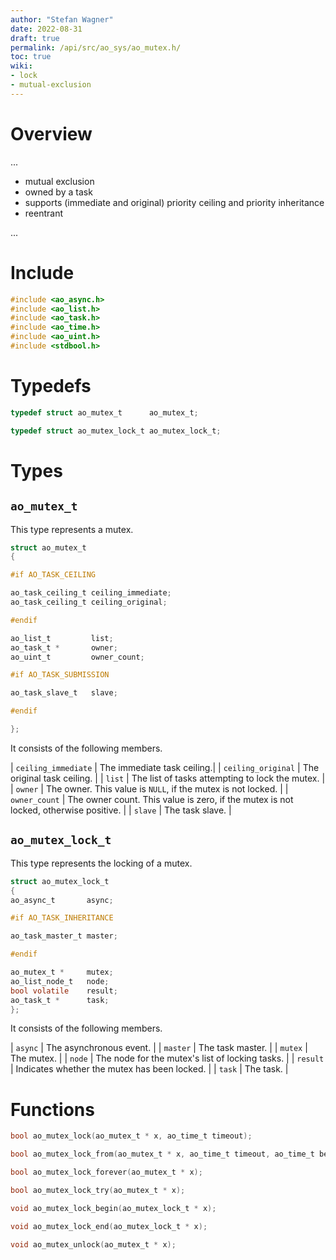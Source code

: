```yaml
---
author: "Stefan Wagner"
date: 2022-08-31
draft: true
permalink: /api/src/ao_sys/ao_mutex.h/
toc: true
wiki:
- lock
- mutual-exclusion
---
```


# Overview

...

- mutual exclusion
- owned by a task
- supports (immediate and original) priority ceiling and priority inheritance
- reentrant

...

# Include

```c
#include <ao_async.h>
#include <ao_list.h>
#include <ao_task.h>
#include <ao_time.h>
#include <ao_uint.h>
#include <stdbool.h>
```

# Typedefs

```c
typedef struct ao_mutex_t      ao_mutex_t;
```

```c
typedef struct ao_mutex_lock_t ao_mutex_lock_t;
```

# Types

## `ao_mutex_t`

This type represents a mutex.

```c
struct ao_mutex_t
{

#if AO_TASK_CEILING

ao_task_ceiling_t ceiling_immediate;
ao_task_ceiling_t ceiling_original;

#endif

ao_list_t         list;
ao_task_t *       owner;
ao_uint_t         owner_count;

#if AO_TASK_SUBMISSION

ao_task_slave_t   slave;

#endif

};
```

It consists of the following members.

| `ceiling_immediate` | The immediate task ceiling.|
| `ceiling_original` | The original task ceiling. |
| `list` | The list of tasks attempting to lock the mutex. |
| `owner` | The owner. This value is `NULL`, if the mutex is not locked. |
| `owner_count` | The owner count. This value is zero, if the mutex is not locked, otherwise positive. |
| `slave` | The task slave. |

## `ao_mutex_lock_t`

This type represents the locking of a mutex.

```c
struct ao_mutex_lock_t
{
ao_async_t       async;

#if AO_TASK_INHERITANCE

ao_task_master_t master;

#endif

ao_mutex_t *     mutex;
ao_list_node_t   node;
bool volatile    result;
ao_task_t *      task;
};
```

It consists of the following members.

| `async` | The asynchronous event. |
| `master` | The task master. |
| `mutex` | The mutex. |
| `node` | The node for the mutex's list of locking tasks. |
| `result` | Indicates whether the mutex has been locked. |
| `task` | The task. |

# Functions

```c
bool ao_mutex_lock(ao_mutex_t * x, ao_time_t timeout);
```

```c
bool ao_mutex_lock_from(ao_mutex_t * x, ao_time_t timeout, ao_time_t beginning);
```

```c
bool ao_mutex_lock_forever(ao_mutex_t * x);
```

```c
bool ao_mutex_lock_try(ao_mutex_t * x);
```

```c
void ao_mutex_lock_begin(ao_mutex_lock_t * x);
```

```c
void ao_mutex_lock_end(ao_mutex_lock_t * x);
```

```c
void ao_mutex_unlock(ao_mutex_t * x);
```
